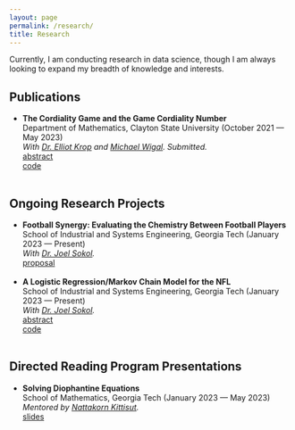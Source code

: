 ```yaml
---
layout: page
permalink: /research/
title: Research
---
```


Currently, I am conducting research in data science, though I am always looking to expand my breadth of knowledge and interests.

<h2>Publications</h2>
<ul>
	<li>
		<b>The Cordiality Game and the Game Cordiality Number</b><br>
		Department of Mathematics, Clayton State University (October 2021 — May 2023)<br>
		<i>With <a href="https://facultyprofiles.clayton.edu/faculty/ekrop">Dr. Elliot Krop</a> and 
			<a href="https://mwigal3.math.gatech.edu/">Michael Wigal</a>. Submitted.</i><br>
		<a href="/research/cordiality_abstract.pdf"><div class="color-button">abstract</div></a>
		<a href="https://github.com/thearyanmittal/cordiality-game"><div class="color-button">code</div></a>
	</li><br>
	<!-- <li>
		<b>"Paper title #1"</b><br>
		<i>List of authors</i><br>
		Conference, Year<br>
		<a href=""><div class="color-button">pdf</div></a><a href=""><div class="color-button">cite</div></a><a href=""><div class="color-button">code</div></a>
	</li><br> -->
</ul>

<h2>Ongoing Research Projects</h2>
<ul>
	<li>
		<b>Football Synergy: Evaluating the Chemistry Between Football Players</b><br>
		School of Industrial and Systems Engineering, Georgia Tech (January 2023 — Present)<br>
		<i>With <a href="https://www2.isye.gatech.edu/faculty/Joel_Sokol/">Dr. Joel Sokol</a>.</i><br>
		<a href="/research/football_chemistry_proposal.pdf"><div class="color-button">proposal</div></a>
		<!-- <a href="https://github.com/thearyanmittal/nfl-lrmc"><div class="color-button">code</div></a> -->
	</li><br>
	<li>
		<b>A Logistic Regression/Markov Chain Model for the NFL</b><br>
		School of Industrial and Systems Engineering, Georgia Tech (January 2023 — Present)<br>
		<i>With <a href="https://www2.isye.gatech.edu/faculty/Joel_Sokol/">Dr. Joel Sokol</a>.</i><br>
		<a href="/research/lrmc_nfl_abstract.pdf"><div class="color-button">abstract</div></a>
		<a href="https://github.com/thearyanmittal/nfl-lrmc"><div class="color-button">code</div></a>
	</li><br>
</ul>

<h2>Directed Reading Program Presentations</h2>
<ul>
	<li>
		<b>Solving Diophantine Equations</b><br>
		School of Mathematics, Georgia Tech (January 2023 — May 2023)<br>
		<i>Mentored by <a href="https://www.linkedin.com/in/nattakorn-kittisut">Nattakorn Kittisut</a>.</i><br>
		<a href="/research/drp23_slides.pdf"><div class="color-button">slides</div></a>
	</li><br>
</ul>

<!-- <h2>Research Implementations</h2>
<ul>
	<li>
		<b>Title #1</b>: Brief description of this research implementation.<br>
		<a href=""><div class="color-button">paper</div></a><a href=""><div class="color-button">report</div></a><a href=""><div class="color-button">code</div></a>
	</li><br>
	<li>
		<b>Title #2</b>: Brief description of this research implementation.<br>
		<a href=""><div class="color-button">paper</div></a><a href=""><div class="color-button">report</div></a><a href=""><div class="color-button">code</div></a>
	</li><br>
</ul> -->